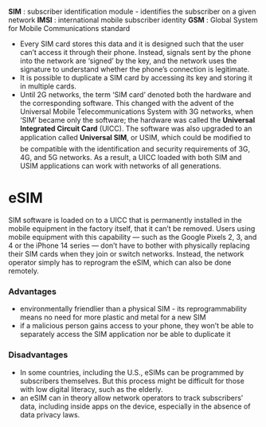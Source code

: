**SIM** : subscriber identification module - identifies the subscriber on a given network
**IMSI** : international mobile subscriber identity
**GSM** : Global System for Mobile Communications standard
- Every SIM card stores this data and it is designed such that the user can’t access it through their phone. Instead, signals sent by the phone into the network are ‘signed’ by the key, and the network uses the signature to understand whether the phone’s connection is legitimate.
- It is possible to duplicate a SIM card by accessing its key and storing it in multiple cards.
- Until 2G networks, the term ‘SIM card’ denoted both the hardware and the corresponding software. This changed with the advent of the Universal Mobile Telecommunications System with 3G networks, when ‘SIM’ became only the software; the hardware was called the **Universal Integrated Circuit Card** (UICC). The software was also upgraded to an application called **Universal SIM**, or USIM, which could be modiﬁed to be compatible with the identification and security requirements of 3G, 4G, and 5G networks. As a result, a UICC loaded with both SIM and USIM applications can work with networks of all generations.
# eSIM
SIM software is loaded on to a UICC that is permanently installed in the mobile equipment in the factory itself, that it can’t be removed. Users using mobile equipment with this capability — such as the Google Pixels 2, 3, and 4 or the iPhone 14 series — don’t have to bother with physically replacing their SIM cards when they join or switch networks. Instead, the network operator simply has to reprogram the eSIM, which can also be done remotely.
### Advantages
- environmentally friendlier than a physical SIM - its reprogrammability means no need for more plastic and metal for a new SIM
- if a malicious person gains access to your phone, they won’t be able to separately access the SIM application nor be able to duplicate it
### Disadvantages
- In some countries, including the U.S., eSIMs can be programmed by subscribers themselves. But this process might be difficult for those with low digital literacy, such as the elderly.
- an eSIM can in theory allow network operators to track subscribers’ data, including inside apps on the device, especially in the absence of data privacy laws.